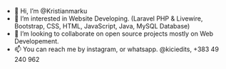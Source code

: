 - 👋 Hi, I’m @Kristianmarku
- 👀 I’m interested in Website Developing. (Laravel PHP & Livewire, Bootstrap, CSS, HTML, JavaScript, Java, MySQL Database)
- 💞️ I’m looking to collaborate on open source projects mostly on Web Developement.
- 📫 You can reach me by instagram, or whatsapp. 
  @kiciedits, +383 49 240 962

<!---
Kristianmarku/Kristianmarku is a ✨ special ✨ repository because its `README.md` (this file) appears on your GitHub profile.
You can click the Preview link to take a look at your changes.
--->
